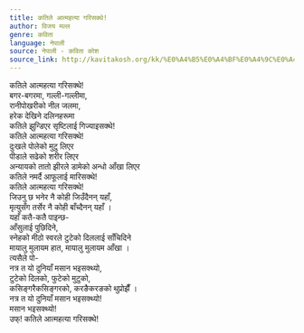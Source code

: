 ```yaml
---
title: कतिले आत्महत्या गरिसक्थे!
author: विजय मल्ल
genre: कविता
language: नेपाली
source: नेपाली - कविता कोश
source_link: http://kavitakosh.org/kk/%E0%A4%B5%E0%A4%BF%E0%A4%9C%E0%A4%AF_%E0%A4%AE%E0%A4%B2%E0%A5%8D%E0%A4%B2
---
```


कतिले आत्महत्या गरिसक्थे!  
बगर-बगरमा, गल्ली-गल्लीमा,  
रानीपोखरीको नील जलमा,  
हरेक देखिने दलिनहरूमा  
कतिले झुन्डिएर सृष्टिलाई गिज्याइसक्थे!  
कतिले आत्महत्या गरिसक्थे!  
दुःखले पोलेको मुटु लिएर  
पीडाले सढेको शरीर लिएर  
अन्यायको तातो झीरले डामेको अन्धो आँखा लिएर  
कतिले नमर्दै आफूलाई मारिसक्थे!  
कतिले आत्महत्या गरिसक्थे!  
जिउनु छ भनेर नै कोही जिउँदैनन् यहाँ,  
मृत्युसँग तर्सेर नै कोही बाँच्दैनन् यहाँ ।  
यहाँ कतै-कतै पाइन्छ-  
आँसुलाई पुछिदिने,  
स्नेहको मीठो स्वरले टुटेको दिललाई साँचिदिने  
मायालु मुलायम हात, मायालु मुलायम आँखा ।  
त्यसैले पो-  
नत्र त यो दुनियाँ मसान भइसक्थ्यो,  
टुटेको दिलको, फुटेको मुटुको,  
कसिङ्गरैकसिङ्गरको, करङैकरङको थुप्रोझैँ ।  
नत्र त यो दुनियाँ मसान भइसक्थ्यो!  
मसान भइसक्थ्यो!  
उफ्! कतिले आत्महत्या गरिसक्थे!
